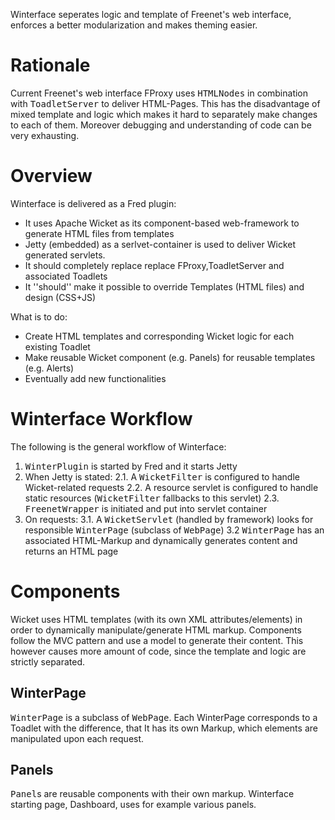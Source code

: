 Winterface seperates logic and template of Freenet's web interface, enforces a better modularization and makes theming easier.

# Rationale
Current Freenet's web interface FProxy uses <tt>HTMLNodes</tt> in combination with <tt>ToadletServer</tt> to deliver HTML-Pages. This has the disadvantage of mixed template and logic which makes it hard to separately make changes to each of them. Moreover debugging and understanding of code can be very exhausting.

# Overview
Winterface is delivered as a Fred plugin:

* It uses Apache Wicket as its component-based web-framework to generate HTML files from templates
* Jetty (embedded) as a serlvet-container is used to deliver Wicket generated servlets.
* It should completely replace replace FProxy,ToadletServer and associated Toadlets
* It ''should'' make it possible to override Templates (HTML files) and design (CSS+JS)

What is to do:

* Create HTML templates and corresponding Wicket logic for each existing Toadlet
* Make reusable Wicket component (e.g. Panels) for reusable templates (e.g. Alerts)
* Eventually add new functionalities

# Winterface Workflow
The following is the general workflow of Winterface:

1. <tt>WinterPlugin</tt> is started by Fred and it starts Jetty
2. When Jetty is stated:
	2.1. A <tt>WicketFilter</tt> is configured to handle Wicket-related requests
	2.2. A resource servlet is configured to handle static resources (<tt>WicketFilter</tt> fallbacks to this servlet)
	2.3. <tt>FreenetWrapper</tt> is initiated and put into servlet container
3. On requests:
	3.1. A <tt>WicketServlet</tt> (handled by framework) looks for responsible <tt>WinterPage</tt> (subclass of <tt>WebPage</tt>)
	3.2 <tt>WinterPage</tt> has an associated HTML-Markup and dynamically generates content and returns an HTML page

# Components
Wicket uses HTML templates (with its own XML attributes/elements) in order to dynamically manipulate/generate HTML markup. Components follow the MVC pattern and use a model to generate their content. This however causes more amount of code, since the template and logic are strictly separated.

## WinterPage
<tt>WinterPage</tt> is a subclass of <tt>WebPage</tt>. Each WinterPage corresponds to a Toadlet with the difference, that It has its own Markup, which elements are manipulated upon each request.

## Panels
<tt>Panel</tt>s are reusable components with their own markup. Winterface starting page, Dashboard, uses for example various panels.

